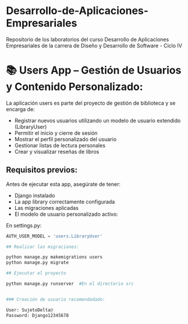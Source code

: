 # Desarrollo-de-Aplicaciones-Empresariales
Repositorio de los laboratorios del curso Desarrollo de Aplicaciones Empresariales de la carrera de Diseño y Desarrollo de Software - Ciclo IV

# 📚 Users App – Gestión de Usuarios y Contenido Personalizado: 

La aplicación users es parte del proyecto de gestión de biblioteca y se encarga de:

- Registrar nuevos usuarios utilizando un modelo de usuario extendido (LibraryUser)
- Permitir el inicio y cierre de sesión
- Mostrar el perfil personalizado del usuario
- Gestionar listas de lectura personales
- Crear y visualizar reseñas de libros

## Requisitos previos:

Antes de ejecutar esta app, asegúrate de tener:

- Django instalado
- La app library correctamente configurada
- Las migraciones aplicadas
- El modelo de usuario personalizado activo:

En settings.py:
```python
AUTH_USER_MODEL = 'users.LibraryUser'

## Realizar las migraciones:

python manage.py makemigrations users
python manage.py migrate

## Ejecutar el proyecto

python manage.py runserver  #En el directorio src


### Creación de usuario recomendadado:

User: SujetoDelta@
Password: Django12345678






